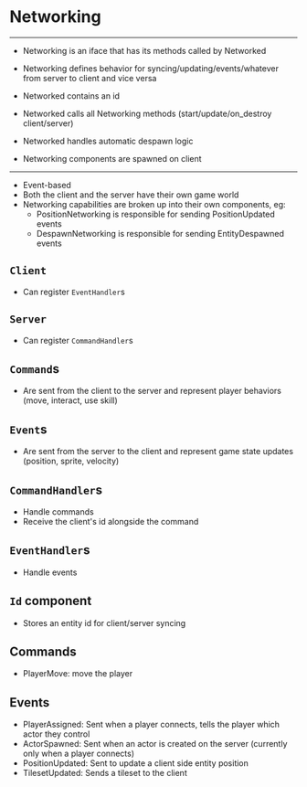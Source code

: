 # Networking

---
- Networking is an iface that has its methods called by Networked
- Networking defines behavior for syncing/updating/events/whatever from server to client and vice versa
- Networked contains an id
- Networked calls all Networking methods (start/update/on_destroy client/server)
- Networked handles automatic despawn logic

- Networking components are spawned on client
---

* Event-based
* Both the client and the server have their own game world
* Networking capabilities are broken up into their own components, eg:
  * PositionNetworking is responsible for sending PositionUpdated events
  * DespawnNetworking is responsible for sending EntityDespawned events

## `Client`
* Can register `EventHandler`s

## `Server`
* Can register `CommandHandler`s

## `Command`s
* Are sent from the client to the server and represent player behaviors (move, interact, use skill)

## `Event`s
* Are sent from the server to the client and represent game state updates (position, sprite, velocity)

## `CommandHandler`s
* Handle commands
* Receive the client's id alongside the command

## `EventHandler`s
* Handle events

## `Id` component
* Stores an entity id for client/server syncing

## Commands
* PlayerMove: move the player

## Events
* PlayerAssigned: Sent when a player connects, tells the player which actor they control
* ActorSpawned: Sent when an actor is created on the server (currently only when a player connects)
* PositionUpdated: Sent to update a client side entity position
* TilesetUpdated: Sends a tileset to the client
